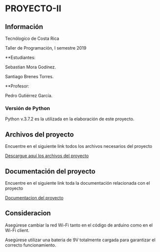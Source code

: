 # PROYECTO-II


## Información 

Tecnólogico de Costa Rica 

Taller de Programación, I semestre 2019

**Estudiantes: 

Sebastian Mora Godínez.

Santiago Brenes Torres.

**Profesor:

Pedro Gutiérrez García.



### Versión de Python

Python v.3.7.2 es la utilizada en la elaboración de este proyecto.


## Archivos del proyecto 
 
 Encuentre en el siguiente link todos los archivos necesarios del proyecto
 
 [Descargue aquí los archivos del proyecto](https://github.com/sebas-mora28/PROYECTO-II)

## Documentación del proyecto

Encuentre en el siguiente link toda la documentación relacionada con el proyecto

[Documentacion del proyecto](https://1drv.ms/f/s!AhSq2J7a9CFx9wp0yKUWT9QH4UC5)


## Consideracion

Asegúrese cambiar la red Wi-Fi tanto en el código de arduino como en el Wi-Fi client. 

Asegúrese utilizar una bateria de 9V totalmente cargada para garantizar el correcto funcionamiento. 

